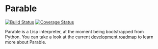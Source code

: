 # Parable

[![Build Status](https://travis-ci.org/elektito/parable.svg?branch=master)](https://travis-ci.org/elektito/parable)
[![Coverage Status](https://coveralls.io/repos/elektito/parable/badge.svg?branch=master)](https://coveralls.io/r/elektito/parable?branch=master)

Parable is a Lisp interpreter, at the moment being bootstrapped from
Python. You can take a look at the current
[development roadmap](https://github.com/elektito/parable/wiki/New-Parable-Roadmap)
to learn more about Parable.
